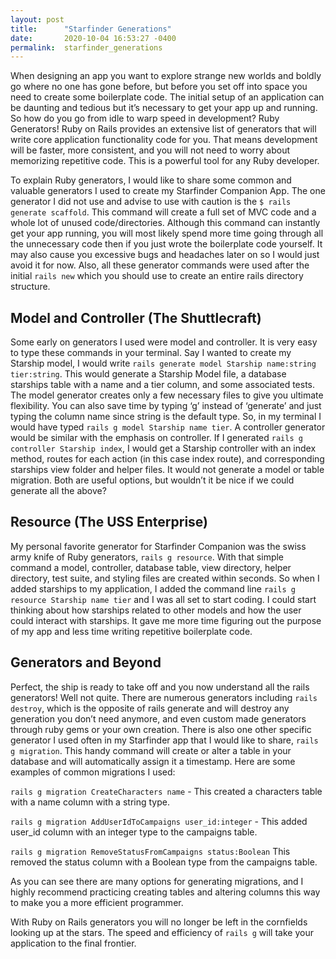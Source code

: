 ```yaml
---
layout: post
title:      "Starfinder Generations"
date:       2020-10-04 16:53:27 -0400
permalink:  starfinder_generations
---
```



When designing an app you want to explore strange new worlds and boldly go where no one has gone before, but before you set off into space you need to create some boilerplate code. The initial setup of an application can be daunting and tedious but it’s necessary to get your app up and running. So how do you go from idle to warp speed in development? Ruby Generators! Ruby on Rails provides an extensive list of generators that will write core application functionality code for you. That means development will be faster, more consistent, and you will not need to worry about memorizing repetitive code. This is a powerful tool for any Ruby developer. 
 
To explain Ruby generators, I would like to share some common and valuable generators I used to create my Starfinder Companion App. The one generator I did not use and advise to use with caution is the ```$ rails generate scaffold```. This command will create a full set of MVC code and a whole lot of unused code/directories. Although this command can instantly get your app running, you will most likely spend more time going through all the unnecessary code then if you just wrote the boilerplate code yourself. It may also cause you excessive bugs and headaches later on so I would just avoid it for now. Also, all these generator commands were used after the initial ```rails new``` which you should use to create an entire rails directory structure.

## Model and Controller (The Shuttlecraft)
	
Some early on generators I used were model and controller. It is very easy to type these commands in your terminal. Say I wanted to create my Starship model, I would write ```rails generate model Starship name:string tier:string```. This would generate a Starship Model file, a database starships table with a name and a tier column, and some associated tests. The model generator creates only a few necessary files to give you ultimate flexibility. You can also save time by typing ‘g’ instead of ‘generate’ and just typing the column name since string is the default type. So, in my terminal I would have typed ```rails g model Starship name tier```. A controller generator would be similar with the emphasis on controller. If I generated ```rails g controller Starship index```, I would get a Starship controller with an index method, routes for each action (in this case index route), and corresponding starships view folder and helper files. It would not generate a model or table migration. Both are useful options, but wouldn’t it be nice if we could generate all the above?

## Resource (The USS Enterprise)
	
My personal favorite generator for Starfinder Companion was the swiss army knife of Ruby generators, ```rails g resource```.  With that simple command a model, controller, database table, view directory, helper directory, test suite, and styling files are created within seconds. So when I added starships to my application, I added the command line ```rails g resource Starship name tier``` and I was all set to start coding. I could start thinking about how starships related to other models and how the user could interact with starships. It gave me more time figuring out the purpose of my app and less time writing repetitive boilerplate code. 

## Generators and Beyond
	
Perfect, the ship is ready to take off and you now understand all the rails generators! Well not quite. There are numerous generators including ```rails destroy```, which is the opposite of rails generate and will destroy any generation you don’t need anymore, and even custom made generators through ruby gems or your own creation. There is also one other specific generator I used often in my Starfinder app that I would like to share, ```rails g migration```. This handy command will create or alter a table in your database and will automatically assign it a timestamp. Here are some examples of common migrations I used:
	
```rails g migration CreateCharacters name``` - This created a characters table with a name column with a string type.

```rails g migration AddUserIdToCampaigns user_id:integer``` - This added user_id column with an integer type to the campaigns table.

```rails g migration RemoveStatusFromCampaigns status:Boolean```  This removed the status column with a Boolean type from the campaigns table.
	
As you can see there are many options for generating migrations, and I highly recommend practicing creating tables and altering columns this way to make you a more efficient programmer.
	 
With Ruby on Rails generators you will no longer be left in the cornfields looking up at the stars. The speed and efficiency of ```rails g``` will take your application to the final frontier. 


